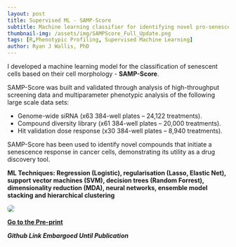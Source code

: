 ```yaml
---
layout: post
title: Supervised ML - SAMP-Score
subtitle: Machine learning classifier for identifying novel pro-senescence compounds in p16-positive cancers
thumbnail-img: /assets/img/SAMPScore_Full_Update.png
tags: [R,Phenotypic Profiling, Supervised Machine Learning]
author: Ryan J Wallis, PhD
---
```


<style>
  img[src$="SAMPScore_Full_Update.png"] {
    background-color: white;
    border-radius: 6px;
  }
</style>

I developed a machine learning model for the classification of senescent cells  based on their cell morphology - **SAMP-Score**. 

SAMP-Score was built and validated through analysis of high-throughput screening data and multiparameter phenotypic analysis of the following large scale data sets:

- Genome-wide siRNA (x63 384-well plates – 24,122 treatments).
- Compound diversity library (x61 384-well plates – 20,000 treatments).
- Hit validation dose response (x30 384-well plates – 8,940 treatments).

SAMP-Score has been used to identify novel compounds that initiate a senescence response in cancer cells, demonstrating its utility as a drug discovery tool. 

**ML Techniques: Regression (Logistic), regularisation (Lasso, Elastic Net), support vector machines (SVM), decision trees (Random Forrest), dimensionality reduction (MDA), neural networks, ensemble model stacking and hierarchical clustering**

<img src="https://RyanJWallis.github.io/assets/img/SAMPScore_Full_Update.png" class="mx-auto d-block" style="background-color: white;">

<strong><a href="https://www.biorxiv.org/content/10.1101/2025.06.09.658585v1">Go to the Pre-print</a>

**_Github Link Embargoed Until Publication_**
